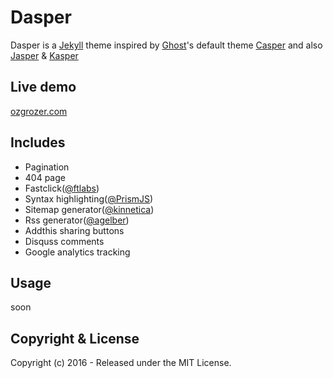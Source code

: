 # Dasper
Dasper is a [Jekyll](http://jekyllrb.com/) theme inspired by [Ghost](https://ghost.org/)'s default theme [Casper](https://demo.ghost.io/) and also [Jasper](https://biomadeira.github.io/jasper/) & [Kasper](http://rosario.io/)

## Live demo
[ozgrozer.com](http://ozgrozer.com)

## Includes
- Pagination
- 404 page
- Fastclick([@ftlabs](https://github.com/ftlabs/fastclick))
- Syntax highlighting([@PrismJS](https://github.com/PrismJS/prism))
- Sitemap generator([@kinnetica](https://github.com/kinnetica/jekyll-plugins))
- Rss generator([@agelber](https://github.com/agelber/jekyll-rss))
- Addthis sharing buttons
- Disquss comments
- Google analytics tracking

## Usage
soon

## Copyright & License
Copyright (c) 2016 - Released under the MIT License.